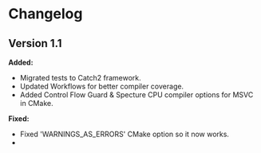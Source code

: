 # Changelog


## Version 1.1 

**Added:**
   - Migrated tests to Catch2 framework.
   - Updated Workflows for better compiler coverage.
   - Added Control Flow Guard & Specture CPU compiler options for MSVC in CMake.

**Fixed:**
   - Fixed 'WARNINGS_AS_ERRORS' CMake option so it now works.
   - 
